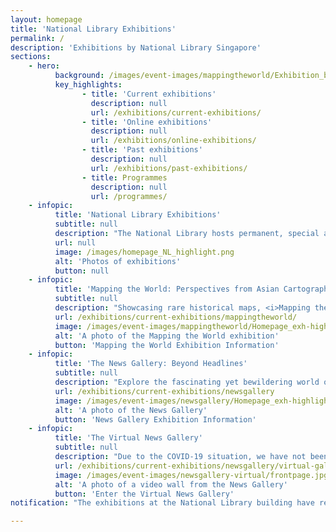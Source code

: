 ```yaml
---
layout: homepage
title: 'National Library Exhibitions'
permalink: /
description: 'Exhibitions by National Library Singapore'
sections:
    - hero:
          background: /images/event-images/mappingtheworld/Exhibition_banner_1920x720px_opt.jpg
          key_highlights:
                - title: 'Current exhibitions'
                  description: null
                  url: /exhibitions/current-exhibitions/
                - title: 'Online exhibitions'
                  description: null
                  url: /exhibitions/online-exhibitions/
                - title: 'Past exhibitions'
                  description: null
                  url: /exhibitions/past-exhibitions/
                - title: Programmes
                  description: null
                  url: /programmes/
    - infopic:
          title: 'National Library Exhibitions'
          subtitle: null
          description: "The National Library hosts permanent, special and online exhibitions that feature our rich collections and bring to life the history and heritage of Singapore and the region. Held at various locations in the National Library building, admission to our exhibitions are free.\n<p>&nbsp;</p>\n<p>Explore this site to find out more about our current and upcoming exhibitions and programmes. Visit our Online Exhibitions to enjoy virtual tours of past shows and access specially curated digital content.</p>\n"
          url: null
          image: /images/homepage_NL_highlight.png
          alt: 'Photos of exhibitions'
          button: null
    - infopic:
          title: 'Mapping the World: Perspectives from Asian Cartography.'
          subtitle: null
          description: "Showcasing rare historical maps, <i>Mapping the World: Perspectives from Asian Cartography</i> brings together different mapping traditions and worldviews, political and cultural spheres of influence, and the exchange of cartographic knowledge between civilisations across the world."
          url: /exhibitions/current-exhibitions/mappingtheworld/
          image: /images/event-images/mappingtheworld/Homepage_exh-highlight_mappingtheworld.jpg
          alt: 'A photo of the Mapping the World exhibition'
          button: 'Mapping the World Exhibition Information'
    - infopic:
          title: 'The News Gallery: Beyond Headlines'
          subtitle: null
          description: "Explore the fascinating yet bewildering world of news media at our permanent exhibition The News Gallery: Beyond Headlines.\n<p>&nbsp;</p>\n<p>Discover stories of Singapore newspapers in the National Library’s collection dating from the 1820s and learn about significant episodes from Singapore’s history through the perspectives of different media. Gain insights into fake news, and learn how you can be more discerning about information and media, through our rich resources on newspapers.</p>\n"
          url: /exhibitions/current-exhibitions/newsgallery
          image: /images/event-images/newsgallery/Homepage_exh-highlight_NG.jpg
          alt: 'A photo of the News Gallery'
          button: 'News Gallery Exhibition Information'
    - infopic:
          title: 'The Virtual News Gallery'
          subtitle: null
          description: "Due to the COVID-19 situation, we have not been able to open The News Gallery at full capacity and the interactive exhibits remain closed.\n<p>&nbsp;</p>\n<p>In the meantime, please explore this Virtual News Gallery which features key contents and highlights of the exhibition.</p>\n"
          url: /exhibitions/current-exhibitions/newsgallery/virtual-gallery/
          image: /images/event-images/newsgallery-virtual/frontpage.jpg
          alt: 'A photo of a video wall from the News Gallery'
          button: 'Enter the Virtual News Gallery'
notification: "The exhibitions at the National Library building have re-opened. We have implemented enhanced measures for the safety of our visitors. Our opening hours are 10am - 9pm. Thank you for your understanding and cooperation. <a href=\"https://www.nlb.gov.sg/\" target=\"_blank\">MORE INFORMATION</a>."

---
```


